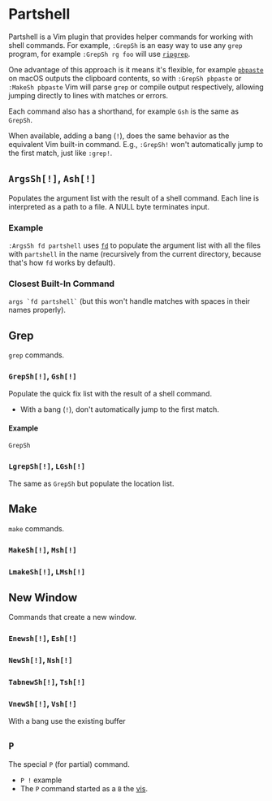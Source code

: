 # Partshell

Partshell is a Vim plugin that provides helper commands for working with shell commands. For example, `:GrepSh` is an easy way to use any `grep` program, for example `:GrepSh rg foo` will use [`ripgrep`](https://github.com/BurntSushi/ripgrep).

One advantage of this approach is it means it's flexible, for example [`pbpaste`](https://ss64.com/mac/pbpaste.html) on macOS outputs the clipboard contents, so with `:GrepSh pbpaste` or `:MakeSh pbpaste` Vim will parse `grep` or compile output respectively, allowing jumping directly to lines with matches or errors.

Each command also has a shorthand, for example `Gsh` is the same as `GrepSh`.

When available, adding a bang (`!`), does the same behavior as the equivalent Vim built-in command. E.g., `:GrepSh!` won't automatically jump to the first match, just like `:grep!`.

## `ArgsSh[!]`, `Ash[!]`

Populates the argument list with the result of a shell command. Each line is interpreted as a path to a file. A NULL byte terminates input.

### Example

`:ArgsSh fd partshell` uses [`fd`](https://github.com/sharkdp/fd) to populate the argument list with all the files with `partshell` in the name (recursively from the current directory, because that's how `fd` works by default).

### Closest Built-In Command

<p><code>args `fd partshell`</code> (but this won't handle matches with spaces in their names properly).</p>

## Grep

`grep` commands.

### `GrepSh[!]`, `Gsh[!]`

Populate the quick fix list with the result of a shell command.

- With a bang (`!`), don't automatically jump to the first match.

#### Example

`GrepSh`

### `LgrepSh[!]`, `LGsh[!]`

The same as `GrepSh` but populate the location list.

## Make

`make` commands.

### `MakeSh[!]`, `Msh[!]`

### `LmakeSh[!]`, `LMsh[!]`

## New Window

Commands that create a new window.

### `Enewsh[!]`, `Esh[!]`

### `NewSh[!]`, `Nsh[!]`

### `TabnewSh[!]`, `Tsh[!]`

### `VnewSh[!]`, `Vsh[!]`

With a bang use the existing buffer

## `P`

The special `P` (for partial) command.

- `P !` example
- The `P` command started as a  `B` the [vis](https://www.vim.org/scripts/script.php?script_id=1195).



